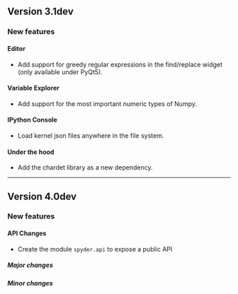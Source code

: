 ## Version 3.1dev

### New features

#### Editor
* Add support for greedy regular expressions in the find/replace widget
  (only available under PyQt5).

#### Variable Explorer
* Add support for the most important numeric types of Numpy.

#### IPython Console
* Load kernel json files anywhere in the file system.

#### Under the hood
* Add the chardet library as a new dependency.


----


## Version 4.0dev

### New features

#### API Changes
* Create the module `spyder.api` to expose a public API

##### Major changes

##### Minor changes
